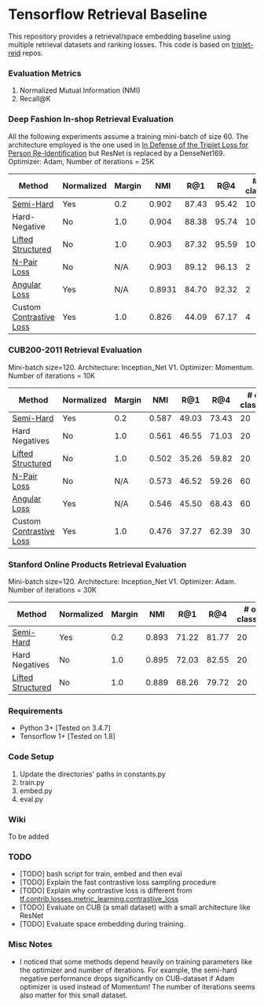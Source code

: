 # Tensorflow Retrieval Baseline
This repository provides a retrieval/space embedding baseline using multiple retrieval datasets and ranking losses. This code is based on  [triplet-reid](https://github.com/VisualComputingInstitute/triplet-reid) repos.

### Evaluation Metrics
1. Normalized Mutual Information (NMI)
2. Recall@K

### Deep Fashion In-shop Retrieval Evaluation
All the following experiments assume a training mini-batch of size 60. The architecture employed is the one used in [In Defense of the Triplet Loss for Person Re-Identification](https://arxiv.org/abs/1703.07737) but ResNet is replaced by a DenseNet169.
Optimizer: Adam, Number of iterations = 25K

| Method    | Normalized | Margin | NMI   | R@1   | R@4   | # of classes | #samples per class |
|-----------|------------|--------|-------|-------|-------|--------------|--------------------|
| [Semi-Hard](https://www.tensorflow.org/api_docs/python/tf/contrib/losses/metric_learning/triplet_semihard_loss) | Yes | 0.2    | 0.902 | 87.43 | 95.42 | 10| 6|
| Hard-Negative | No | 1.0    | 0.904 | 88.38 | 95.74 | 10| 6|
| [Lifted Structured](https://www.tensorflow.org/api_docs/python/tf/contrib/losses/metric_learning/lifted_struct_loss) | No | 1.0    | 0.903 | 87.32 | 95.59 | 10| 6|
| [N-Pair Loss](https://www.tensorflow.org/api_docs/python/tf/contrib/losses/metric_learning/npairs_loss) | No | N/A    | 0.903 | 89.12 | 96.13 | 2| 30|
| [Angular Loss](https://github.com/geonm/tf_angular_loss) | Yes | N/A  | 0.8931 |  84.70 | 92.32 | 2| 30|
| Custom [Contrastive Loss](https://www.tensorflow.org/api_docs/python/tf/contrib/losses/metric_learning/contrastive_loss) | Yes | 1.0  | 0.826 |  44.09 | 67.17 | 4| 15|

### CUB200-2011 Retrieval Evaluation
Mini-batch size=120. Architecture: Inception_Net V1.
Optimizer: Momentum. Number of iterations = 10K

| Method    | Normalized | Margin | NMI   | R@1   | R@4   | # of classes | #samples per class |
|-----------|------------|--------|-------|-------|-------|--------------|--------------------|
| [Semi-Hard](https://www.tensorflow.org/api_docs/python/tf/contrib/losses/metric_learning/triplet_semihard_loss) | Yes | 0.2    | 0.587 | 49.03 | 73.43 | 20| 6|
| Hard Negatives | No | 1.0    | 0.561 | 46.55 | 71.03 | 20| 6|
| [Lifted Structured](https://www.tensorflow.org/api_docs/python/tf/contrib/losses/metric_learning/lifted_struct_loss) | No | 1.0    | 0.502 | 35.26 | 59.82 | 20| 6|
| [N-Pair Loss](https://www.tensorflow.org/api_docs/python/tf/contrib/losses/metric_learning/npairs_loss) | No | N/A    | 0.573 | 46.52 | 59.26 | 60| 2|
| [Angular Loss](https://github.com/geonm/tf_angular_loss) | Yes | N/A    | 0.546 | 45.50 | 68.43 | 60 | 2|
| Custom [Contrastive Loss](https://www.tensorflow.org/api_docs/python/tf/contrib/losses/metric_learning/contrastive_loss) | Yes | 1.0    | 0.476 | 37.27 | 62.39 | 30| 4|

### Stanford Online Products Retrieval Evaluation
Mini-batch size=120. Architecture: Inception_Net V1.
Optimizer: Adam. Number of iterations = 30K

| Method    | Normalized | Margin | NMI   | R@1   | R@4   | # of classes | #samples per class |
|-----------|------------|--------|-------|-------|-------|--------------|--------------------|
| [Semi-Hard](https://www.tensorflow.org/api_docs/python/tf/contrib/losses/metric_learning/triplet_semihard_loss) | Yes | 0.2    | 0.893 | 71.22 | 81.77 | 20| 6|
| Hard Negatives | No | 1.0    | 0.895 | 72.03 | 82.55 | 20| 6|
| [Lifted Structured](https://www.tensorflow.org/api_docs/python/tf/contrib/losses/metric_learning/lifted_struct_loss) | No | 1.0    | 0.889 | 68.26 | 79.72 | 20| 6|

### Requirements
* Python 3+ [Tested on 3.4.7]
* Tensorflow 1+ [Tested on 1.8]

### Code Setup
1. Update the directories' paths in constants.py 
2. train.py
3. embed.py
4. eval.py

### Wiki
To be added

### TODO
* [TODO] bash script for train, embed and then eval
* [TODO] Explain the fast contrastive loss sampling procedure
* [TODO] Explain why contrastive loss is different from [tf.contrib.losses.metric_learning.contrastive\_loss](https://www.tensorflow.org/api_docs/python/tf/contrib/losses/metric_learning/contrastive_loss)
* [TODO] Evaluate on CUB (a small dataset) with a small architecture like ResNet
* [TODO] Evaluate space embedding during training.


### Misc Notes
* I noticed that some methods depend heavily on training parameters like the optimizer and number of iterations. For example, the semi-hard negative performance drops significantly on CUB-dataset if Adam optimizer is used instead of Momentum! The number of iterations seems also matter for this small dataset. 

